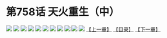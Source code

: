 # 第758话 天火重生（中）
![](https://mhpic.xiaomingtaiji.net/comic/D/斗破苍穹/第758话F1_262424/1.jpg-zymk.middle.webp)
![](https://mhpic.xiaomingtaiji.net/comic/D/斗破苍穹/第758话F1_262424/2.jpg-zymk.middle.webp)
![](https://mhpic.xiaomingtaiji.net/comic/D/斗破苍穹/第758话F1_262424/3.jpg-zymk.middle.webp)
![](https://mhpic.xiaomingtaiji.net/comic/D/斗破苍穹/第758话F1_262424/4.jpg-zymk.middle.webp)
![](https://mhpic.xiaomingtaiji.net/comic/D/斗破苍穹/第758话F1_262424/5.jpg-zymk.middle.webp)
![](https://mhpic.xiaomingtaiji.net/comic/D/斗破苍穹/第758话F1_262424/6.jpg-zymk.middle.webp)
![](https://mhpic.xiaomingtaiji.net/comic/D/斗破苍穹/第758话F1_262424/7.jpg-zymk.middle.webp)
![](https://mhpic.xiaomingtaiji.net/comic/D/斗破苍穹/第758话F1_262424/8.jpg-zymk.middle.webp)
![](https://mhpic.xiaomingtaiji.net/comic/D/斗破苍穹/第758话F1_262424/9.jpg-zymk.middle.webp)
![](https://mhpic.xiaomingtaiji.net/comic/D/斗破苍穹/第758话F1_262424/10.jpg-zymk.middle.webp)
![](https://mhpic.xiaomingtaiji.net/comic/D/斗破苍穹/第758话F1_262424/11.jpg-zymk.middle.webp)
[【上一章】](./761.md)
[【目录】](./README.md)
[【下一章】](./763.md)
